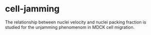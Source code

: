 # cell-jamming
The relationship between nuclei velocity and nuclei packing fraction is studied for the unjamming phenomenom in MDCK cell migration.
